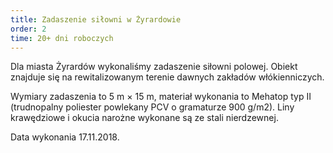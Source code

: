 ```yaml
---
title: Zadaszenie siłowni w Żyrardowie
order: 2
time: 20+ dni roboczych
---
```


Dla miasta Żyrardów wykonaliśmy zadaszenie siłowni polowej. Obiekt znajduje się
na rewitalizowanym terenie dawnych zakładów włókienniczych.

Wymiary zadaszenia to 5 m × 15 m, materiał wykonania to Mehatop typ II
(trudnopalny poliester powlekany PCV o gramaturze 900 g/m2). Liny krawędziowe i
okucia narożne wykonane są ze stali nierdzewnej.

Data wykonania 17.11.2018.
